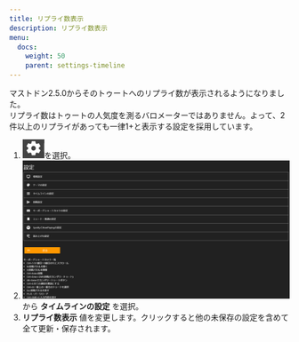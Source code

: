 ```yaml
---
title: リプライ数表示
description: リプライ数表示
menu:
  docs:
    weight: 50
    parent: settings-timeline
---
```

マストドン2.5.0からそのトゥートへのリプライ数が表示されるようになりました。  
リプライ数はトゥートの人気度を測るバロメーターではありません。よって、2件以上のリプライがあっても一律1+と表示する設定を採用しています。  

1. ![settings1](https://raw.githubusercontent.com/cutls/TheDeskDocs/master/media/settings1.png)を選択。
1. ![settings2](https://raw.githubusercontent.com/cutls/TheDeskDocs/master/media/settings2.png)から __タイムラインの設定__ を選択。
1.  __リプライ数表示__ 値を変更します。クリックすると他の未保存の設定を含めて全て更新・保存されます。


